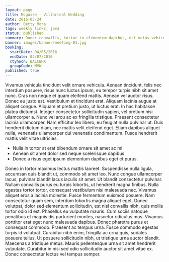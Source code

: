 ```yaml
---
layout: page
title: Mcguire - Villarreal Wedding
date: 2016-05-24
author: Betty Mora
tags: weekly links, java
status: published
summary: Donec convallis, tortor in elementum dapibus, est metus vehicula leo.
banner: images/banner/meeting-01.jpg
booking:
  startDate: 04/05/2016
  endDate: 04/07/2016
  ctyhocn: BALCBHX
  groupCode: MVW
published: true
---
```

Vivamus vehicula tincidunt velit ornare vehicula. Aenean tincidunt, felis nec interdum posuere, risus nunc luctus ipsum, eu tempor turpis nibh sit amet nunc. Cras non neque et quam eleifend mattis. Aenean vel auctor risus. Donec eu justo est. Vestibulum et tincidunt erat. Aliquam lacinia augue at aliquet congue. Aliquam et pretium justo, ut luctus erat. In hac habitasse platea dictumst. Integer consectetur sollicitudin sapien, vel pretium nisi ullamcorper a. Nunc vel arcu ac ex fringilla tristique. Praesent consectetur lacinia ullamcorper. Nam efficitur leo libero, eu feugiat nulla pulvinar ut. Duis hendrerit dictum diam, nec mattis velit eleifend eget. Etiam dapibus aliquet nulla, venenatis ullamcorper dui venenatis condimentum. Fusce hendrerit mattis velit vitae ultricies.

* Nulla in tortor at erat bibendum ornare sit amet ac mi
* Aenean sit amet dolor sed neque scelerisque dapibus
* Donec a risus eget ipsum elementum dapibus eget et purus.

Donec in tortor maximus lectus mattis laoreet. Suspendisse nulla ligula, accumsan quis blandit ut, commodo sit amet leo. Nunc congue ullamcorper lacus, pulvinar blandit lacus iaculis sit amet. Ut blandit consectetur pulvinar. Nullam convallis purus eu turpis lobortis, ut hendrerit magna finibus. Nulla egestas tortor tortor, consequat vestibulum nisi malesuada nec. Vivamus aliquet eros a lacinia molestie. Fusce fermentum euismod posuere.
Nam consectetur quam sem, interdum lobortis magna aliquet eget. Donec volutpat, dolor sed elementum sollicitudin, est nisl convallis nibh, quis mollis tortor odio id est. Phasellus eu vulputate mauris. Cum sociis natoque penatibus et magnis dis parturient montes, nascetur ridiculus mus. Vivamus porttitor erat eget nunc malesuada dapibus. Donec pharetra purus et consequat commodo. Praesent ac tempus urna. Fusce commodo egestas turpis id volutpat. Curabitur nibh enim, fringilla ac urna quis, sodales posuere tellus. Ut posuere sollicitudin nibh, ut tristique urna auctor blandit. Maecenas a tristique metus. Mauris pellentesque urna sit amet hendrerit vulputate. Curabitur in nisi sed odio sollicitudin auctor sit amet vitae ex. Donec consectetur lectus vel tempus semper.
